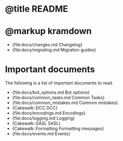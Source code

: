 # @title README
# @markup kramdown


- {file:docs/changes.md Changelog}
- {file:docs/migrating.md Migration guides}

# Important documents

The following is a list of important documents to read.

- {file:docs/bot_options.md Bot options}
- {file:docs/common_tasks.md Common Tasks}
- {file:docs/common_mistakes.md Common mistakes}
- {Cakewalk::DCC DCC}
- {file:docs/encodings.md Encodings}
- {file:docs/logging.md Logging}
- {Cakewalk::SASL SASL}
- {Cakewalk::Formatting Formatting messages}
- {file:docs/events.md Events}
